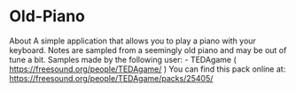 # Old-Piano
About
A simple application that allows you to play a piano with your keyboard. Notes are sampled from a seemingly old piano and may be out of tune a bit. 
Samples made by the following user: - TEDAgame ( https://freesound.org/people/TEDAgame/ )
You can find this pack online at: https://freesound.org/people/TEDAgame/packs/25405/
